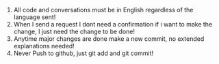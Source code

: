 1. All code and conversations must be in English regardless of the language sent!
2. When I send a request I dont need a confirmation if i want to make the change, I just need the change to be done!
3. Anytime major changes are done make a new commit, no extended explanations needed!
4. Never Push to github, just git add and git commit!